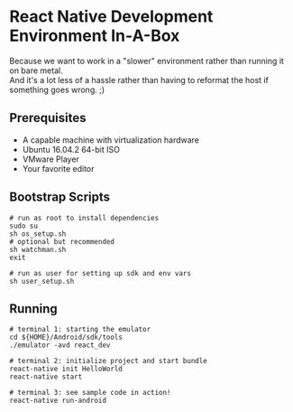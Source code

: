 # React Native Development Environment In-A-Box
Because we want to work in a "slower" environment rather than running it on bare metal.  
And it's a lot less of a hassle rather than having to reformat the host if something goes wrong. ;)

## Prerequisites
* A capable machine with virtualization hardware
* Ubuntu 16.04.2 64-bit ISO
* VMware Player
* Your favorite editor

## Bootstrap Scripts
    # run as root to install dependencies
    sudo su
    sh os_setup.sh
    # optional but recommended
    sh watchman.sh
    exit
    
    # run as user for setting up sdk and env vars
    sh user_setup.sh

## Running
    # terminal 1: starting the emulator
    cd ${HOME}/Android/sdk/tools
    ./emulator -avd react_dev
    
    # terminal 2: initialize project and start bundle
    react-native init HelloWorld
    react-native start
    
    # terminal 3: see sample code in action!
    react-native run-android
